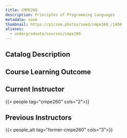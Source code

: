 ```yaml
---
title: CMPE260
description: Principles of Programming Languages
metadata: none
thumbnail: https://picsum.photos/seed/cmpe260_/1400
aliases:
  - undergraduate/courses/cmpe260
---
```


## Catalog Description

## Course Learning Outcome

## Current Instructor

{{< people tag="cmpe260" cols="2">}}

## Previous Instructors

{{< people_alt tag="former-cmpe260" cols="3">}}
